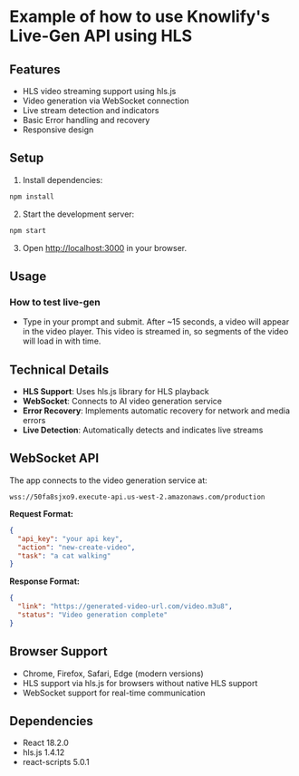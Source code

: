 # Example of how to use Knowlify's Live-Gen API using HLS

## Features

- HLS video streaming support using hls.js
- Video generation via WebSocket connection
- Live stream detection and indicators
- Basic Error handling and recovery
- Responsive design

## Setup

1. Install dependencies:
```bash
npm install
```

2. Start the development server:
```bash
npm start
```

3. Open [http://localhost:3000](http://localhost:3000) in your browser.

## Usage

### How to test live-gen

- Type in your prompt and submit. After ~15 seconds, a video will appear in the video player. This video is streamed in, so segments of the video will load in with time.

## Technical Details

- **HLS Support**: Uses hls.js library for HLS playback
- **WebSocket**: Connects to AI video generation service
- **Error Recovery**: Implements automatic recovery for network and media errors
- **Live Detection**: Automatically detects and indicates live streams

## WebSocket API

The app connects to the video generation service at:
```
wss://50fa8sjxo9.execute-api.us-west-2.amazonaws.com/production
```

**Request Format:**
```json
{
  "api_key": "your api key",
  "action": "new-create-video",
  "task": "a cat walking"
}
```

**Response Format:**
```json
{
  "link": "https://generated-video-url.com/video.m3u8",
  "status": "Video generation complete"
}
```

## Browser Support

- Chrome, Firefox, Safari, Edge (modern versions)
- HLS support via hls.js for browsers without native HLS support
- WebSocket support for real-time communication

## Dependencies

- React 18.2.0
- hls.js 1.4.12
- react-scripts 5.0.1 